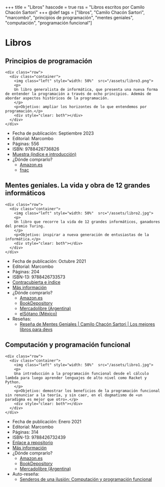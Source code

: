 +++
title = "Libros"
hascode = true
rss = "Libros escritos por Camilo Chacón Sartori"
+++
@def tags = ["libros", "Camilo Chacón Sartori", "marcombo", "principios de programación", "mentes geniales", "computación", "programación funcional"]

# Libros

## Principios de programación

```
<div class="row">
  <div class="container">
    <img class="left" style="width: 50%"  src="/assets/libro3.png">
    <p>
    Un libro generalista de informática, que presenta una nueva forma de entender la programación a través de ocho principios. Además de abordar aspectos históricos de la programación.
    </p>
    <p>Objetivo: ampliar los horizontes de lo que entendemos por programación.</p>
    <div style="clear: both"></div>    
  </div>
</div>
```
- Fecha de publicación: Septiembre 2023
- Editorial: Marcombo
- Páginas: 556
- ISBN: 9788426736826
- [Muestra (índice e introducción)](https://docdro.id/ndcJ4b2)
- ¿Dónde comprarlo?
  - [Amazon.es](https://www.amazon.es/Principios-programaci%C3%B3n-Camilo-Chac%C3%B3n-Sartori/dp/8426736823/ref=sr_1_1?qid=1693495298&refinements=p_27%3ACamilo+Chac%C3%B3n+Sartori&s=books&sr=1-1)
  - [fnac](https://www.fnac.es/a10402584/CAMILO-CHACON-SARTORI-Principios-de-programacion)

## Mentes geniales. La vida y obra de 12 grandes informáticos

```
<div class="row">
  <div class="container">
    <img class="left" style="width: 50%"  src="/assets/libro2.jpg">
    <p>
    Un libro que recorre la vida de 12 grandes informáticos, ganadores del premio Turing.
    </p>
    <p>Objetivo: inspirar a nueva generación de entusiastas de la informática.</p>
    <div style="clear: both"></div>    
  </div>
</div>
```
- Fecha de publicación: Octubre 2021
- Editorial: Marcombo
- Páginas: 204
- ISBN-13: 9788426733573
- [Contracubierta e índice](https://docdro.id/qL0gVl1)
- [Más información](https://www.marcombo.com/mentes-geniales-la-vida-y-obra-de-12-grandes-informaticos-9788426733573/)
- ¿Dónde comprarlo?
  - [Amazon.es](https://www.amazon.es/Mentes-geniales-vida-grandes-informáticos/dp/8426733573)
  - [BookDepository](https://www.bookdepository.com/Mentes-geniales-La-vida-y-obra-de-12-grandes-inform%C3%A1ticos-Camilo-Chac%C3%B3n-Sartori/9788426733573?ref=grid-view&qid=1657898197787&sr=1-2)
  - [Mercadolibre (Argentina)](https://articulo.mercadolibre.com.ar/MLA-1104758713-libro-mentes-geniales-la-vida-de-12-grandes-informaticos-_JM#position=7&search_layout=stack&type=item&tracking_id=b0d83bf8-8344-4b41-996b-2ea090be7487)
  - [elSótano (México)](https://www.elsotano.com/libro/mentes-geniales-la-vida-y-obra-de-12-grandes-informaticos_10643946)
- Reseñas:
  - [Reseña de Mentes Geniales | Camilo Chacón Sartori | Los mejores libros para devs](https://youtu.be/fEgQzbhEvWc)

## Computación y programación funcional

```
<div class="row">
  <div class="container">
    <img class="left" style="width: 50%"  src="/assets/libro1.jpg">
    <p>
    Una introducción a la programación funcional desde el cálculo lambda para luego aprender lenguajes de alto nivel como Racket y Python.
    </p>
    <p>Objetivo: demostrar los beneficios de la programación funcional sin renunciar a la teoría, y sin caer, en el dogmatismo de «un paradigma es mejor que otro».</p>
    <div style="clear: both"></div>    
  </div>
</div>
```
- Fecha de publicación: Enero 2021
- Editorial: Marcombo
- Páginas: 314
- ISBN-13: 9788426732439
- [Enlace a repositorio](https://github.com/Marcombo/computacion-calculo-lambda-programacion-funcional)
- [Más información](https://www.marcombo.com/computacion-y-programacion-funcional-9788426732439/)
- ¿Dónde comprarlo?
  - [Amazon.es](https://www.amazon.es/Computación-programación-funcional-Camilo-Sartori/dp/8426732437)
  - [BookDepository](https://www.bookdepository.com/Computaci%C3%B3n-y-programaci%C3%B3n-funcional-Camilo-Chac%C3%B3n-Sartori/9788426732439?ref=grid-view&qid=1657898221229&sr=1-1)
  - [Mercadolibre (Argentina)](https://articulo.mercadolibre.com.ar/MLA-915403108-libro-computacion-y-programacion-funcional-_JM)
- Auto-reseña:
  - [Senderos de una ilusión: Computación y programación funcional](https://youtu.be/MGu5sG4U2Vw)
